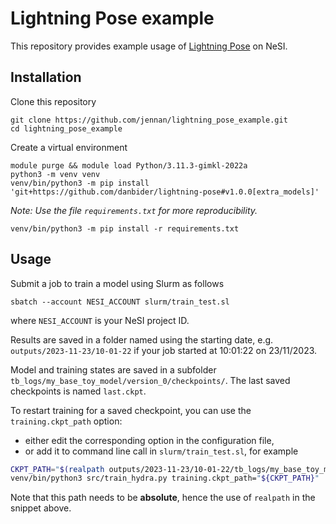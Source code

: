 # Lightning Pose example

This repository provides example usage of [Lightning Pose](https://github.com/danbider/lightning-pose) on NeSI.


## Installation

Clone this repository

```
git clone https://github.com/jennan/lightning_pose_example.git
cd lightning_pose_example
```

Create a virtual environment

```
module purge && module load Python/3.11.3-gimkl-2022a
python3 -m venv venv
venv/bin/python3 -m pip install 'git+https://github.com/danbider/lightning-pose#v1.0.0[extra_models]'
```

*Note: Use the file `requirements.txt` for more reproducibility.*

```
venv/bin/python3 -m pip install -r requirements.txt
```


## Usage

Submit a job to train a model using Slurm as follows

```
sbatch --account NESI_ACCOUNT slurm/train_test.sl
```

where `NESI_ACCOUNT` is your NeSI project ID.

Results are saved in a folder named using the starting date, e.g. `outputs/2023-11-23/10-01-22` if your job started at 10:01:22 on 23/11/2023.

Model and training states are saved in a subfolder `tb_logs/my_base_toy_model/version_0/checkpoints/`.
The last saved checkpoints is named `last.ckpt`.

To restart training for a saved checkpoint, you can use the `training.ckpt_path` option:

- either edit the corresponding option in the configuration file,
- or add it to command line call in `slurm/train_test.sl`, for example

```bash
CKPT_PATH="$(realpath outputs/2023-11-23/10-01-22/tb_logs/my_base_toy_model/version_0/checkpoints/last.ckpt)"
venv/bin/python3 src/train_hydra.py training.ckpt_path="${CKPT_PATH}"
```

Note that this path needs to be **absolute**, hence the use of `realpath` in the snippet above.
